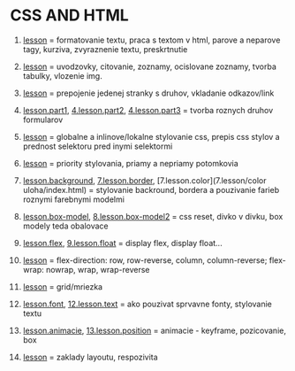# CSS AND HTML

1. [lesson](./1.lesson/index.html) = formatovanie textu, praca s textom v html, parove a neparove tagy, kurziva, zvyraznenie textu, preskrtnutie 

2. [lesson](2.lesson/index.html) = uvodzovky, citovanie, zoznamy, ocislovane zoznamy, tvorba tabulky, vlozenie img. 

3. [lesson](3.lesson/index.html) =  prepojenie jedenej stranky s druhov, vkladanie odkazov/link

4. [lesson.part1](4.lesson/formul-input-element/index.html), [4.lesson.part2](4.lesson/formul-text-element/index.html), [4.lesson.part3](4.lesson/linko-stranok/index.html) = tvorba roznych druhov formularov

5. [lesson](5.lesson/index.html) = globalne a inlinove/lokalne stylovanie css, prepis css stylov a prednost selektoru pred inymi selektormi

6. [lesson](6.lesson/index.html) = priority stylovania, priamy a nepriamy potomkovia

7. [lesson.background](7.lesson/background/index.html), [7.lesson.border](7.lesson/border/index.html), [7.lesson.color](7.lesson/color uloha/index.html) = stylovanie backround, bordera a pouzivanie farieb roznymi farebnymi modelmi

8. [lesson.box-model](8.lesson/box-model/index.html), [8.lesson.box-model2](8.lesson/box-model2/index.html) = css reset, divko v divku, box modely teda obalovace

9. [lesson.flex](9.lesson/flex/index.html), [9.lesson.float](9.lesson/float/index.html) = display flex, display float...

10. [lesson](10.lesson/index.html) = flex-direction: row, row-reverse, column, column-reverse; flex-wrap: nowrap, wrap, wrap-reverse

11. [lesson](11.lesson/index.html) = grid/mriezka

12. [lesson.font](12.lesson/css-font/index.html), [12.lesson.text](12.lesson/css-text/index.html) = ako pouzivat sprvavne fonty, stylovanie textu

13. [lesson.animacie](13.lesson/animation/index.html), [13.lesson.position](13.lesson/position/index.html) = animacie - keyframe, pozicovanie, box

14. [lesson](14.lesson/index.html) = zaklady layoutu, respozivita

